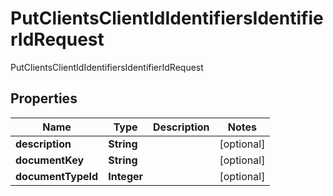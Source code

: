 

# PutClientsClientIdIdentifiersIdentifierIdRequest

PutClientsClientIdIdentifiersIdentifierIdRequest

## Properties

| Name | Type | Description | Notes |
|------------ | ------------- | ------------- | -------------|
|**description** | **String** |  |  [optional] |
|**documentKey** | **String** |  |  [optional] |
|**documentTypeId** | **Integer** |  |  [optional] |



